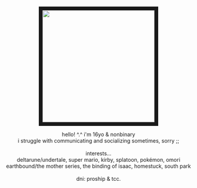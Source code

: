 <p align="center">
<img src="https://files.catbox.moe/btedmf.png" width="300" height="300" border="10"/>
</p>
<p align="center">
hello! ^.^ i'm 16yo & nonbinary
<br>
i struggle with communicating and socializing sometimes, sorry ;;
<br>
<br>
interests...
<br>
deltarune/undertale, super mario, kirby, splatoon, pokémon, omori
<br>
earthbound/the mother series, the binding of isaac, homestuck, south park
<br>
<br>
dni: proship & tcc.
</p>
